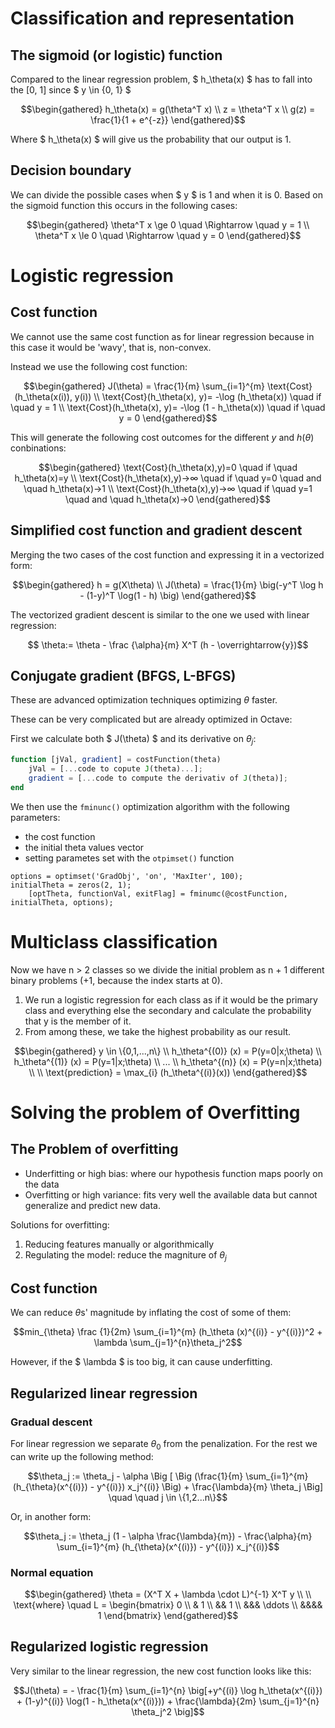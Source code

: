 # Classification and representation
## The sigmoid (or logistic) function
Compared to the linear regression problem, $ h_\theta(x) $ has to fall into the [0, 1] since $ y \in \{0, 1\} $


```math
\begin{gathered}

h_\theta(x) = g(\theta^T x) \\

z = \theta^T x \\

g(z) = \frac{1}{1 + e^{-z}}

\end{gathered}
```

Where $ h_\theta(x) $ will give us the probability that our output is 1.

## Decision boundary
We can divide the possible cases when $ y $ is 1 and when it is 0. Based on the sigmoid function this occurs in the following cases:

```math
\begin{gathered}

\theta^T x \ge 0 \quad \Rightarrow \quad y = 1 \\
\theta^T x \le 0 \quad \Rightarrow \quad y = 0

\end{gathered}
```

# Logistic regression
## Cost function
We cannot use the same cost function as for linear regression because in this case it would be 'wavy', that is, non-convex.

Instead we use the following cost function:
```math
\begin{gathered}

J(\theta) = \frac{1}{m} \sum_{i=1}^{m} \text{Cost}(h_\theta(x(i)), y(i)) \\

\text{Cost}(h_\theta(x), y)= -\log (h_\theta(x)) \quad if \quad y = 1 \\

\text{Cost}(h_\theta(x), y)= -\log (1 - h_\theta(x)) \quad if \quad y = 0

\end{gathered}
```

This will generate the following cost outcomes for the different $y$ and $h(\theta)$ conbinations:

```math
\begin{gathered}
\text{Cost}(h_\theta(x),y)=0 \quad if \quad  h_\theta(x)=y \\
\text{Cost}(h_\theta(x),y)→∞ \quad if \quad  y=0 \quad and \quad h_\theta(x)→1 \\
\text{Cost}(h_\theta(x),y)→∞ \quad if \quad  y=1 \quad and \quad h_\theta(x)→0
\end{gathered}
```

## Simplified cost function and gradient descent
Merging the two cases of the cost function and expressing it in a vectorized form:

```math
\begin{gathered}

h = g(X\theta) \\
J(\theta) = \frac{1}{m} \big(-y^T \log h - (1-y)^T \log(1 - h) \big)

\end{gathered}
```

The vectorized gradient descent is similar to the one we used with linear regression:

```math

\theta:= \theta - \frac {\alpha}{m} X^T (h - \overrightarrow{y})
```

## Conjugate gradient (BFGS, L-BFGS)
These are advanced optimization techniques optimizing $\theta$ faster.

These can be very complicated but are already optimized in Octave:

First we calculate both $ J(\theta) $ and its derivative on $\theta_j$:

```Octave
function [jVal, gradient] = costFunction(theta)
    jVal = [...code to copute J(theta)...];
    gradient = [...code to compute the derivativ of J(theta)];
end
```

We then use the `fminunc()` optimization algorithm with the following parameters:
* the cost function
* the initial theta values vector
* setting parametes set with the `otpimset()` function

```Ocatve
options = optimset('GradObj', 'on', 'MaxIter', 100);
initialTheta = zeros(2, 1);
    [optTheta, functionVal, exitFlag] = fminumc(@costFunction, initialTheta, options);
```

# Multiclass classification
Now we have n > 2 classes so we divide the initial problem as n + 1 different binary problems (+1, because the index starts at 0).

1. We run a logistic regression for each class as if it would be the primary class and everything else the secondary and calculate the probability that y is the member of it.
2. From among these, we take the highest probability as our result.

```math
\begin{gathered}

y \in \{0,1,...,n\} \\
h_\theta^{(0)} (x) = P(y=0|x;\theta) \\
h_\theta^{(1)} (x) = P(y=1|x;\theta) \\
... \\
h_\theta^{(n)} (x) = P(y=n|x;\theta) \\
\\
\text{prediction} = \max_{i} (h_\theta^{(i)}(x))

\end{gathered}
```

# Solving the problem of Overfitting
## The Problem of overfitting
* Underfitting or high bias: where our hypothesis function maps poorly on the data
* Overfitting or high variance: fits very well the available data but cannot generalize and predict new data.

Solutions for overfitting:
1. Reducing features manually or algorithmically
2. Regulating the model: reduce the magniture of $\theta_j$

## Cost function
We can reduce $\theta$s' magnitude by inflating the cost of some of them:
```math
min_{\theta} \frac {1}{2m} \sum_{i=1}^{m} (h_\theta (x)^{(i)} - y^{(i)})^2 + \lambda \sum_{j=1}^{n}\theta_j^2
```

However, if the $ \lambda $ is too big, it can cause underfitting.

## Regularized linear regression

### Gradual descent
For linear regression we separate $\theta_0$ from the penalization. For the rest we can write up the following method:

```math
\theta_j := \theta_j - \alpha \Big [ \Big (\frac{1}{m} \sum_{i=1}^{m} (h_{\theta}(x^{(i)}) - y^{(i)}) x_j^{(i)} \Big) + \frac{\lambda}{m} \theta_j \Big] \quad \quad j \in \{1,2...n\}
```
Or, in another form:
```math
\theta_j := \theta_j (1 - \alpha \frac{\lambda}{m}) - \frac{\alpha}{m} \sum_{i=1}^{m} (h_{\theta}(x^{(i)}) - y^{(i)}) x_j^{(i)}
```
### Normal equation
```math
\begin{gathered}
    \theta = (X^T X + \lambda \cdot L)^{-1} X^T y
\\ \\
    \text{where} \quad
    L = \begin{bmatrix}
            0 \\
            & 1 \\
            && 1 \\
            &&& \ddots \\
            &&&& 1
        \end{bmatrix}
\end{gathered}
```

## Regularized logistic regression
Very similar to the linear regression, the new cost function looks like this:

```math
J(\theta) = - \frac{1}{m} \sum_{i=1}^{n} \big[+y^{(i)} \log h_\theta(x^{(i)}) + (1-y)^{(i)} \log(1 - h_\theta(x^{(i)})) + \frac{\lambda}{2m} \sum_{j=1}^{n} \theta_j^2 \big]
```
